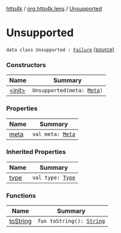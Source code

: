 [http4k](../../index.md) / [org.http4k.lens](../index.md) / [Unsupported](./index.md)

# Unsupported

`data class Unsupported : `[`Failure`](../-failure/index.md) [(source)](https://github.com/http4k/http4k/blob/master/http4k-core/src/main/kotlin/org/http4k/lens/lensFailure.kt#L33)

### Constructors

| Name | Summary |
|---|---|
| [&lt;init&gt;](-init-.md) | `Unsupported(meta: `[`Meta`](../-meta/index.md)`)` |

### Properties

| Name | Summary |
|---|---|
| [meta](meta.md) | `val meta: `[`Meta`](../-meta/index.md) |

### Inherited Properties

| Name | Summary |
|---|---|
| [type](../-failure/type.md) | `val type: `[`Type`](../-failure/-type/index.md) |

### Functions

| Name | Summary |
|---|---|
| [toString](to-string.md) | `fun toString(): `[`String`](https://kotlinlang.org/api/latest/jvm/stdlib/kotlin/-string/index.html) |
